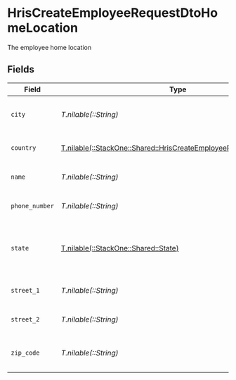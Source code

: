 # HrisCreateEmployeeRequestDtoHomeLocation

The employee home location


## Fields

| Field                                                                                                                            | Type                                                                                                                             | Required                                                                                                                         | Description                                                                                                                      | Example                                                                                                                          |
| -------------------------------------------------------------------------------------------------------------------------------- | -------------------------------------------------------------------------------------------------------------------------------- | -------------------------------------------------------------------------------------------------------------------------------- | -------------------------------------------------------------------------------------------------------------------------------- | -------------------------------------------------------------------------------------------------------------------------------- |
| `city`                                                                                                                           | *T.nilable(::String)*                                                                                                            | :heavy_minus_sign:                                                                                                               | The city where the location is situated                                                                                          | Grantham                                                                                                                         |
| `country`                                                                                                                        | [T.nilable(::StackOne::Shared::HrisCreateEmployeeRequestDtoCountry)](../../models/shared/hriscreateemployeerequestdtocountry.md) | :heavy_minus_sign:                                                                                                               | The country code                                                                                                                 |                                                                                                                                  |
| `name`                                                                                                                           | *T.nilable(::String)*                                                                                                            | :heavy_minus_sign:                                                                                                               | The name of the location                                                                                                         | Woolsthorpe Manor                                                                                                                |
| `phone_number`                                                                                                                   | *T.nilable(::String)*                                                                                                            | :heavy_minus_sign:                                                                                                               | The phone number of the location                                                                                                 | +44 1476 860 364                                                                                                                 |
| `state`                                                                                                                          | [T.nilable(::StackOne::Shared::State)](../../models/shared/state.md)                                                             | :heavy_minus_sign:                                                                                                               | The ISO3166-2 sub division where the location is situated                                                                        |                                                                                                                                  |
| `street_1`                                                                                                                       | *T.nilable(::String)*                                                                                                            | :heavy_minus_sign:                                                                                                               | The first line of the address                                                                                                    | Water Lane                                                                                                                       |
| `street_2`                                                                                                                       | *T.nilable(::String)*                                                                                                            | :heavy_minus_sign:                                                                                                               | The second line of the address                                                                                                   | Woolsthorpe by Colsterworth                                                                                                      |
| `zip_code`                                                                                                                       | *T.nilable(::String)*                                                                                                            | :heavy_minus_sign:                                                                                                               | The ZIP code/Postal code of the location                                                                                         | NG33 5NR                                                                                                                         |